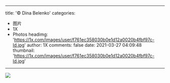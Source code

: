 
---
title: '© Dina Belenko'
categories: 
 - 图片
 - 1X
 - Photos
headimg: 'https://1x.com/images/user/f761ec358030b0e1d12a0020b4fbf97c-ld.jpg'
author: 1X
comments: false
date: 2021-03-27 04:09:48
thumbnail: 'https://1x.com/images/user/f761ec358030b0e1d12a0020b4fbf97c-ld.jpg'
---

<div>   
<img src="https://1x.com/images/user/f761ec358030b0e1d12a0020b4fbf97c-ld.jpg" referrerpolicy="no-referrer">  
</div>
            
